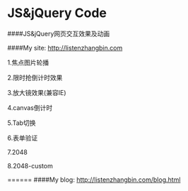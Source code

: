 # JS&jQuery Code

####JS&jQuery网页交互效果及动画

####My site: <a>http://listenzhangbin.com</a>

1.焦点图片轮播  

2.限时抢倒计时效果  

3.放大镜效果(兼容IE)

4.canvas倒计时

5.Tab切换

6.表单验证

7.2048

8.2048-custom

======
####My blog: <a>http://listenzhangbin.com/blog.html</a>


